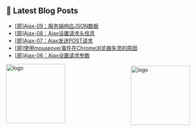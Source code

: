 ## 📕 Latest Blog Posts

<!-- BLOG-POST-LIST:START -->
- [[原]Ajax-09：服务端响应JSON数据](https://blog.csdn.net/sinat_41696687/article/details/114709471)
- [[原]Ajax-08：Ajax设置请求头信息](https://blog.csdn.net/sinat_41696687/article/details/114701892)
- [[原]Ajax-07：Ajax发送POST请求](https://blog.csdn.net/sinat_41696687/article/details/114697978)
- [[原]使用mouseover事件在Chrome浏览器失灵的原因](https://blog.csdn.net/sinat_41696687/article/details/114697169)
- [[原]Ajax-06：Ajax设置请求参数](https://blog.csdn.net/sinat_41696687/article/details/114695483)
<!-- BLOG-POST-LIST:END -->
<img src="https://github-readme-stats.vercel.app/api?username=qq1120637483&show_icons=true" alt="logo" height="160" align="right" style="margin: 5px; margin-bottom: 20px;" />

<img src="https://github-profile-trophy.vercel.app/?username=qq1120637483&theme=flat&column=7" alt="logo" height="160" align="center" style="margin: auto; margin-bottom: 20px;" />


<!--
**qq1120637483/qq1120637483** is a ✨ _special_ ✨ repository because its `README.md` (this file) appears on your GitHub profile.

Here are some ideas to get you started:

- 🔭 I’m currently working on ...
- 🌱 I’m currently learning ...
- 👯 I’m looking to collaborate on ...
- 🤔 I’m looking for help with ...
- 💬 Ask me about ...
- 📫 How to reach me: ...
- 😄 Pronouns: ...
- ⚡ Fun fact: ...
-->

